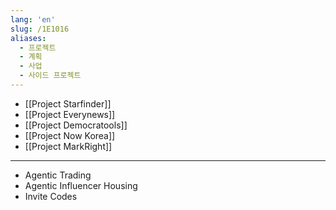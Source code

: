 ```yaml
---
lang: 'en'
slug: /1E1016
aliases:
  - 프로젝트
  - 계획
  - 사업
  - 사이드 프로젝트
---
```


- [[Project Starfinder]]
- [[Project Everynews]]
- [[Project Democratools]]
- [[Project Now Korea]]
- [[Project MarkRight]]

---

- Agentic Trading
- Agentic Influencer Housing
- Invite Codes
